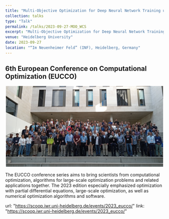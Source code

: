 ```yaml
---
title: "Multi-Objective Optimization for Deep Neural Network Training using Weighted Chebyshev Scalarization"
collection: talks
type: "Talk"
permalink: /talks/2023-09-27-MOO_WCS
excerpt: "Multi-Objective Optimization for Deep Neural Network Training using Weighted Chebyshev Scalarization"
venue: "Heidelberg University"
date: 2023-09-27
location: "“Im Neuenheimer Feld” (INF), Heidelberg, Germany"
---
```


## 6th European Conference on Computational Optimization (EUCCO)

<p align="center">
  <img src="/images/EUCCO2023_group_photo.png" alt="QR code" width="500">
</p>

The EUCCO conference series aims to bring scientists from computational optimization, algorithms for large-scale optimization problems and related applications together. The 2023 edition especially emphasized optimization with partial differential equations, large-scale optimization, as well as numerical optimization algorithms and software. 

url: "https://scoop.iwr.uni-heidelberg.de/events/2023_eucco/"
link: "https://scoop.iwr.uni-heidelberg.de/events/2023_eucco/"

